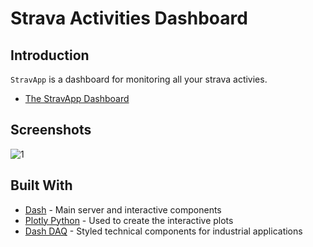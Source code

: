 # Strava Activities Dashboard

## Introduction
`StravApp` is a dashboard for monitoring all your strava activies.

* [The StravApp Dashboard](http://dataviz.devops-nord.com/)

## Screenshots
![1](https://user-images.githubusercontent.com/50707253/215899510-05f2dd4b-4c9f-4e68-a761-ff5de66b81ca.png)

## Built With
* [Dash](https://dash.plot.ly/) - Main server and interactive components 
* [Plotly Python](https://plot.ly/python/) - Used to create the interactive plots
* [Dash DAQ](https://dash.plot.ly/dash-daq) - Styled technical components for industrial applications
